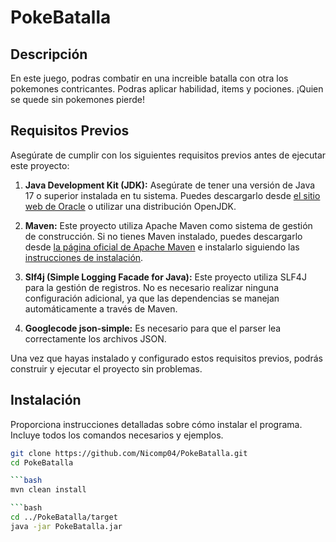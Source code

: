 # PokeBatalla

## Descripción
En este juego, podras combatir en una increible batalla con otra los pokemones contricantes. Podras aplicar habilidad, items y pociones. ¡Quien se quede sin pokemones pierde!

## Requisitos Previos

Asegúrate de cumplir con los siguientes requisitos previos antes de ejecutar este proyecto:

1. **Java Development Kit (JDK):** Asegúrate de tener una versión de Java 17 o superior instalada en tu sistema. Puedes descargarlo desde [el sitio web de Oracle](https://www.oracle.com/java/technologies/javase-downloads.html) o utilizar una distribución OpenJDK.

2. **Maven:** Este proyecto utiliza Apache Maven como sistema de gestión de construcción. Si no tienes Maven instalado, puedes descargarlo desde [la página oficial de Apache Maven](https://maven.apache.org/download.cgi) e instalarlo siguiendo las [instrucciones de instalación](https://maven.apache.org/install.html).

3. **Slf4j (Simple Logging Facade for Java):** Este proyecto utiliza SLF4J para la gestión de registros. No es necesario realizar ninguna configuración adicional, ya que las dependencias se manejan automáticamente a través de Maven.

4. **Googlecode json-simple:** Es necesario para que el parser lea correctamente los archivos JSON.

Una vez que hayas instalado y configurado estos requisitos previos, podrás construir y ejecutar el proyecto sin problemas.

## Instalación

Proporciona instrucciones detalladas sobre cómo instalar el programa. Incluye todos los comandos necesarios y ejemplos.

```bash
git clone https://github.com/Nicomp04/PokeBatalla.git
cd PokeBatalla

```bash
mvn clean install

```bash
cd ../PokeBatalla/target
java -jar PokeBatalla.jar

